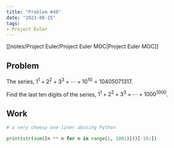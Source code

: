 ```yaml
---
title: "Problem #48"
date: "2023-08-15"
tags:
- Project Euler
---
```


[[notes/Project Euler/Project Euler MOC|Project Euler MOC]]

## Problem

The series, $1^1+2^2+3^3+⋯+10^{10}=10405071317$.

Find the last ten digits of the series, $1^1+2^2+3^3+⋯+1000^{1000}$.

## Work

```python
# a very cheesy one-liner abusing Python

print(str(sum([n ** n for n in range(1, 1001)]))[-10:])
```